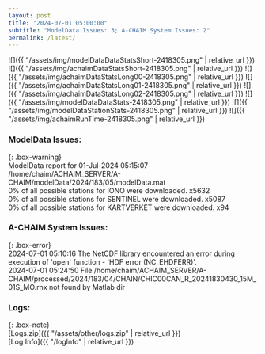 ```yaml
---
layout: post
title: "2024-07-01 05:00:00"
subtitle: "ModelData Issues: 3; A-CHAIM System Issues: 2"
permalink: /latest/
---
```


![]({{ "/assets/img/modelDataDataStatsShort-2418305.png" | relative_url }})
![]({{ "/assets/img/achaimDataStatsShort-2418305.png" | relative_url }})
![]({{ "/assets/img/achaimDataStatsLong00-2418305.png" | relative_url }})
![]({{ "/assets/img/achaimDataStatsLong01-2418305.png" | relative_url }})
![]({{ "/assets/img/achaimDataStatsLong02-2418305.png" | relative_url }})
![]({{ "/assets/img/modelDataDataStats-2418305.png" | relative_url }})
![]({{ "/assets/img/modelDataStationStats-2418305.png" | relative_url }})
![]({{ "/assets/img/achaimRunTime-2418305.png" | relative_url }})


### ModelData Issues:  
  
{: .box-warning}  
 ModelData report for 01-Jul-2024 05:15:07   
 /home/chaim/ACHAIM_SERVER/A-CHAIM/modelData/2024/183/05/modelData.mat   
 0% of all possible stations for IONO were downloaded. x5632   
 0% of all possible stations for SENTINEL were downloaded. x5087   
 0% of all possible stations for KARTVERKET were downloaded. x94   
  
### A-CHAIM System Issues:  
  
{: .box-error}  
2024-07-01 05:10:16 The NetCDF library encountered an error during execution of 'open' function - 'HDF error (NC_EHDFERR)'.  
2024-07-01 05:24:50 File /home/chaim/ACHAIM_SERVER/A-CHAIM/processed/2024/183/04/CHAIN/CHIC00CAN_R_20241830430_15M_01S_MO.rnx not found by Matlab dir  

### Logs:  
  
{: .box-note}  
[Logs.zip]({{ "/assets/other/logs.zip" | relative_url }})  
[Log Info]({{ "/logInfo" | relative_url }})  
